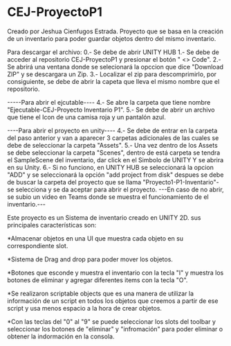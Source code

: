 # CEJ-ProyectoP1
Creado por Jeshua Cienfugos Estrada.
Proyecto que se basa en la creación de un inventario para poder guardar objetos dentro del mismo inventario.

Para descargar el archivo:
0.- Se debe de abrir UNITY HUB
1.- Se debe de acceder al repositorio CEJ-ProyectoP1 y presionar el botón " <> Code".
2.- Se abrirá una ventana donde se selecionará la opccion que dice "Download ZIP" y se descargara un Zip.
3.- Localizar el zip para descomprimirlo, por consiguiente, se debe de abrir la capeta que lleva el mismo nombre que el repositorio.

-----Para abrir el ejcutable----
4.- Se abre la carpeta que tiene nombre "Ejecutable-CEJ-Proyecto Inventario P1".
5.- Se debe de abrir un archivo que tiene el Icon de una camisa roja y un pantalón azul.


----Para abrir el proyecto en unity----
4.- Se debe de entrar en la carpeta del paso anterior y van a aparecer 3 carpetas adicionales de las cuales se debe de seleccionar la carpeta "Assets".
5.- Una vez dentro de los Assets se debe seleccionar la carpeta "Scenes", dentro de está carpeta se tendra el SampleScene del inventario, dar click en el Simbolo de UNITY Y se abrira en su Unity.
6.- Si no funciono, en UNITY HUB se seleccionará la opcion "ADD" y se seleccionará la opción "add project from disk"
despues se debe de buscar la carpeta del proyecto que se llama "Proyecto1-P1-Inventario"- se selecciona y se da aceptar para abrir el proyecto.
---En caso de no abrir, se subio un video en Teams donde se muestra el funcionamiento de el inventario.---

Este proyecto es un Sistema de inventario creado en UNITY 2D.
sus principales características son:

*Almacenar objetos en una UI que muestra cada objeto en su correspondiente slot.

*Sistema de Drag and drop para poder mover los objetos.

*Botones que esconde y muestra el inventario con la tecla "I" y muestra los botones de eliminar y agregar diferentes items con la tecla "O".

*Se realizaron scriptable objects que es una manera de utilizar la información de un script en todos los objetos que creemos a partir de ese script y usa menos espacio a la hora de crear objetos.

*Con las teclas del "0" al "9" se puede seleccionar los slots del toolbar y seleccionar los botones de "eliminar" y "infromación" para poder eliminar o obtener la indormación en la consola.
